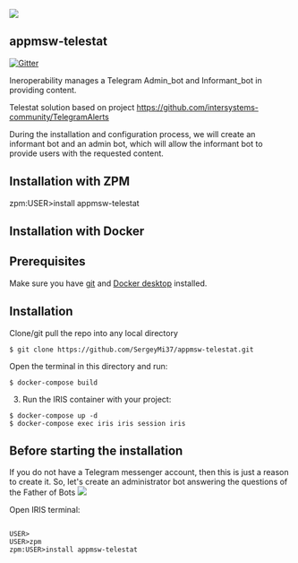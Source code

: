 ![](https://github.com/SergeyMi37/appmsw-telestat/blob/main/doc/appmsw-tele.png)
## appmsw-telestat
[![Gitter](https://img.shields.io/badge/Available%20on-Intersystems%20Open%20Exchange-00b2a9.svg)](https://openexchange.intersystems.com/package/appmsw-telestat-1)

Ineroperability manages a Telegram Admin_bot and Informant_bot in providing content.

Telestat solution based on project
https://github.com/intersystems-community/TelegramAlerts

During the installation and configuration process, we will create an informant bot and an admin bot, which will allow the informant bot to provide users with the requested content.

## Installation with ZPM

zpm:USER>install appmsw-telestat

## Installation with Docker

## Prerequisites
Make sure you have [git](https://git-scm.com/book/en/v2/Getting-Started-Installing-Git) and [Docker desktop](https://www.docker.com/products/docker-desktop) installed.

## Installation 
Clone/git pull the repo into any local directory

```
$ git clone https://github.com/SergeyMi37/appmsw-telestat.git
```

Open the terminal in this directory and run:

```
$ docker-compose build
```

3. Run the IRIS container with your project:

```
$ docker-compose up -d
$ docker-compose exec iris iris session iris
```

## Before starting the installation

If you do not have a Telegram messenger account, then this is just a reason to create it.
So, let's create an administrator bot answering the questions of the Father of Bots
![](https://github.com/SergeyMi37/appmsw-telestat/blob/main/doc/appmsw-tele.png)


Open IRIS terminal:

```

USER>
USER>zpm
zpm:USER>install appmsw-telestat
```




